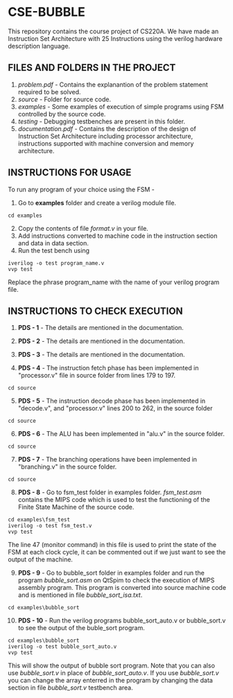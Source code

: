 # CSE-BUBBLE
This repository contains the course project of CS220A. We have made an Instruction Set Architecture with 25 Instructions using the verilog hardware description language.

## FILES AND FOLDERS IN THE PROJECT
1) *problem.pdf* - Contains the explanantion of the problem statement required to be solved.
2) *source* - Folder for source code.
3) *examples* - Some examples of execution of simple programs using FSM controlled by the source code.
4) *testing* - Debugging testbenches are present in this folder.
5) *documentation.pdf* - Contains the description of the design of Instruction Set Architecture including processor architecture, instructions supported with machine conversion and memory architecture.

## INSTRUCTIONS FOR USAGE
To run any program of your choice using the FSM -
1) Go to **examples** folder and create a verilog module file.
```
cd examples
```
2) Copy the contents of file *format.v* in your file.
3) Add instructions converted to machine code in the instruction section and data in data section.
4) Run the test bench using
```
iverilog -o test program_name.v
vvp test
```
Replace the phrase program_name with the name of your verilog program file.

## INSTRUCTIONS TO CHECK EXECUTION
1) **PDS - 1** -  The details are mentioned in the documentation.

2) **PDS - 2** -  The details are mentioned in the documentation.

3) **PDS - 3** -  The details are mentioned in the documentation.

4) **PDS - 4** -  The instruction fetch phase has been implemented in "processor.v" file in source folder from lines 179 to 197.
```
cd source
```

5) **PDS - 5** -  The instruction decode phase has been implemented in "decode.v", and "processor.v" lines 200 to 262, in the source folder
```
cd source
```

6) **PDS - 6** - The ALU has been implemented in "alu.v" in the source folder.
```
cd source
```

7) **PDS - 7** - The branching operations have been implemented in "branching.v" in the source folder.
```
cd source
```

8) **PDS - 8** - Go to fsm_test folder in examples folder. *fsm_test.asm* contains the MIPS code which is used to test the functioning of the Finite State Machine of the source code.
```
cd examples\fsm_test
iverilog -o test fsm_test.v
vvp test
```
The line 47 (monitor command) in this file is used to print the state of the FSM at each clock cycle, it can be commented out if we just want to see the output of the machine.

9) **PDS - 9** - Go to bubble_sort folder in examples folder and run the program *bubble_sort.asm* on QtSpim to check the execution of MIPS assembly program. This program is converted into source machine code and is mentioned in file *bubble_sort_isa.txt*.
```
cd examples\bubble_sort
```
10) **PDS - 10** - Run the verilog programs bubble_sort_auto.v or bubble_sort.v to see the output of the buble_sort program.
```
cd examples\bubble_sort
iverilog -o test bubble_sort_auto.v
vvp test
```
This will show the output of bubble sort program. Note that you can also use *bubble_sort.v* in place of *bubble_sort_auto.v*.
If you use *bubble_sort.v* you can change the array enterred in the program by changing the data section in file *bubble_sort.v* testbench area.
